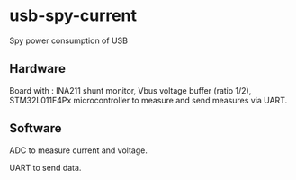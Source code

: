# usb-spy-current
Spy power consumption of USB

## Hardware

Board with : INA211 shunt monitor, Vbus voltage buffer (ratio 1/2), STM32L011F4Px microcontroller to measure and send measures via UART.

## Software

ADC to measure current and voltage.

UART to send data.